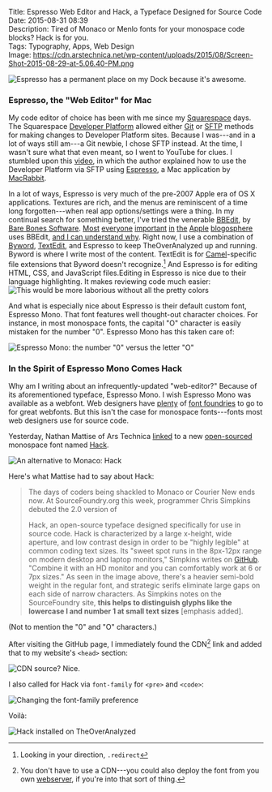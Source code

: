 Title: Espresso Web Editor and Hack, a Typeface Designed for Source Code  
Date: 2015-08-31 08:39  
Description: Tired of Monaco or Menlo fonts for your monospace code blocks? Hack is for you.  
Tags: Typography, Apps, Web Design  
Image: https://cdn.arstechnica.net/wp-content/uploads/2015/08/Screen-Shot-2015-08-29-at-5.06.40-PM.png  

![Espresso has a permanent place on my Dock because it's awesome.][1]

### Espresso, the "Web Editor" for Mac

My code editor of choice has been with me since my [Squarespace][2] days. The Squarespace [Developer Platform][3] allowed either [Git][4] or [SFTP][5] methods for making changes to Developer Platform sites. Because I was---and in a lot of ways still am---a Git newbie, I chose SFTP instead. At the time, I wasn't sure what that even meant, so I went to YouTube for clues. I stumbled upon this [video][6], in which the author explained how to use the Developer Platform via SFTP using [Espresso][7], a Mac application by [MacRabbit][8]. 

In a lot of ways, Espresso is very much of the pre-2007 Apple era of OS X applications. Textures are rich, and the menus are reminiscent of a time long forgotten---when real app options/settings were a thing. In my continual search for something better, I've tried the venerable [BBEdit][9], by [Bare Bones Software][10]. [Most][11] [everyone][12] [important][13] [in][14] [the][15] [Apple][16] [blogosphere][17] uses BBEdit, [and I can understand why][18]. Right now, I use a combination of [Byword][19], [TextEdit][20], and Espresso to keep TheOverAnalyzed up and running. Byword is where I write most of the content. TextEdit is for [Camel][21]-specific file extensions that Byword doesn't recognize.[^1] And Espresso is for editing HTML, CSS, and JavaScript files.Editing in Espresso is nice due to their language highlighting. It makes reviewing code much easier:![This would be more laborious without all the pretty colors][22]

And what is especially nice about Espresso is their default custom font, Espresso Mono. That font features well thought-out character choices. For instance, in most monospace fonts, the capital "O" character is easily mistaken for the number "0". Espresso Mono has this taken care of:

![Espresso Mono: the number "0" versus the letter "O"][23]
<!-- {style="max-width: 50%;"} -->

### In the Spirit of Espresso Mono Comes Hack

Why am I writing about an infrequently-updated "web-editor?" Because of its aforementioned typeface, Espresso Mono. I wish Espresso Mono was available as a webfont. Web designers have [plenty][24] of [font foundries][25] to go to for great webfonts. But this isn't the case for monospace fonts---fonts most web designers use for source code.

Yesterday, Nathan Mattise of Ars Technica [linked][26] to a new [open-sourced][27] monospace font named [Hack][28].

![An alternative to Monaco: Hack][29]

Here's what Mattise had to say about Hack:

> The days of coders being shackled to Monaco or Courier New ends now. At SourceFoundry.org this week, programmer Chris Simpkins debuted the 2.0 version of 
>
> Hack, an open-source typeface designed specifically for use in source code.
Hack is characterized by a large x-height, wide aperture, and low contrast design in order to be "highly legible" at common coding text sizes. Its "sweet spot runs in the 8px-12px range on modern desktop and laptop monitors," Simpkins writes on [GitHub][30]. "Combine it with an HD monitor and you can comfortably work at 6 or 7px sizes." As seen in the image above, there's a heavier semi-bold weight in the regular font, and strategic serifs eliminate large gaps on each side of narrow characters. As Simpkins notes on the SourceFoundry site, **this helps to distinguish glyphs like the lowercase l and number 1 at small text sizes** [emphasis added].

(Not to mention the "0" and "O" characters.)

After visiting the GitHub page, I immediately found the CDN[^2] link and added that to my website's `<head>` section:

![CDN source? Nice.][31]

I also called for Hack via `font-family` for `<pre>` and `<code>`:

![Changing the font-family preference][32]

Voilà:

![Hack installed on TheOverAnalyzed][33]

[^1]: Looking in your direction, `.redirect`
[^2]: You don't have to use a CDN---you could also deploy the font from you own [webserver][a], if you're into that sort of thing.

[a]: https://github.com/chrissimpkins/Hack#host-hack-font-files-on-your-server "GitHub for Hack"

[1]: https://d.pr/i/13uhd+ "Espresso Text Editor for OS X"
[2]: /tags/Squarespace "Posts tagged 'Squarespace'"
[3]: http://developers.squarespace.com "Developer Platform on Squarespace"
[4]: https://en.wikipedia.org/wiki/Git_(software) "Wikipedia: Git"
[5]: https://en.wikipedia.org/wiki/SFTP "Wikipedia: SFTP"
[6]: https://www.youtube.com/watch?v=HzravxTgTe4 "Setting Up Squarespace (Squarespace 6) Developer Platform with Espresso2 and Live"
[7]: http://macrabbit.com/espresso/ "Espresso website"
[8]: http://macrabbit.com "Developers of Espresso"
[9]: https://en.wikipedia.org/wiki/BBEdit "Wikipedia: BBEdit"
[10]: http://www.barebones.com/products/bbedit/ "BBEdit"
[11]: http://twitter.com/gruber "John Gruber on Twitter"
[12]: http://twitter.com/siracusa "John Siracusa on Twitter"
[13]: http://twitter.com/jsnell "Jason Snell on Twitter"
[14]: http://www.twitter.com/jdalrymple "Jim Dalrymple on Twitter"
[15]: http://www.twitter.com/reneritchie "Rene Ritchie on Twitter"
[16]: http://www.twitter.com/danielpunkass "Daniel Jalkut on Twitter"
[17]: http://www.twitter.com/jamesthomson "James Thompson on Twitter"
[18]: http://duckduckgo.com/?q=bbedit&t=osx "BBEdit search"
[19]: https://itunes.apple.com/us/app/byword/id420212497?at=1l3vx9s "Byword on the Mac App Store"
[20]: https://en.wikipedia.org/wiki/TextEdit "Wikipedia: TextEdit"
[21]: /2015/6/17/leaving-squarespace-part-I-getting-started-with-camel "My piece on leaving Squarespace for Camel"
[22]: https://d.pr/i/1jmu3+ "Espresso Colors"
[23]: https://d.pr/i/1fh8y+ "'0' vs 'O' in Espresso Mono"
[24]: http://www.typography.com/ "Hoefler & Co. typefaces"
[25]: http://www.fontbureau.com "Font Bureau"
[26]: http://arstechnica.com/information-technology/2015/08/open-source-typeface-hack-brings-design-to-source-code/ "Ars piece on Hack"
[27]: https://github.com/chrissimpkins/Hack#about "About Hack typeface"
[28]: http://sourcefoundry.org/hack/ "Hack typeface"
[29]: https://cdn.arstechnica.net/wp-content/uploads/2015/08/Screen-Shot-2015-08-29-at-5.06.40-PM.png "Hack typeface"
[30]: https://github.com/chrissimpkins/Hack#about "About Hack typeface"
[31]: https://d.pr/i/sINJ+ "Adding the Hack stylesheet to `header.html`"
[32]: https://d.pr/i/176dB+ "Calling for Hack in my `styles.css` stylesheet"
[33]: https://d.pr/i/12y9F+ "Hack installed on TheOverAnalyzed"